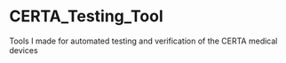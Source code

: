 # CERTA_Testing_Tool
Tools I made for automated testing and verification of the CERTA medical devices
